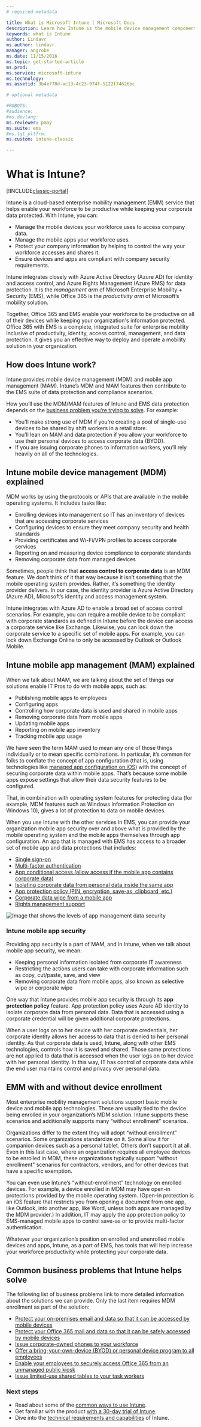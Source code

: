 ```yaml
---
# required metadata

title: What is Microsoft Intune | Microsoft Docs
description: Learn how Intune is the mobile device management component of the Enterprise Mobility + Security solution and how it helps you protect company data.
keywords: what is Intune
author: Lindavr
ms.author: lindavr
manager: angrobe
ms.date: 11/15/2016
ms.topic: get-started-article
ms.prod:
ms.service: microsoft-intune
ms.technology:
ms.assetid: 3b4e778d-ac13-4c23-974f-5122f74626bc

# optional metadata

#ROBOTS:
#audience:
#ms.devlang:
ms.reviewer: pmay
ms.suite: ems
#ms.tgt_pltfrm:
ms.custom: intune-classic

---
```


# What is Intune?

[!INCLUDE[classic-portal](../includes/classic-portal.md)]

Intune is a cloud-based enterprise mobility management (EMM) service that helps enable your workforce to be productive while keeping your corporate data protected. With Intune, you can:
* Manage the mobile devices your workforce uses to access company data.
* Manage the mobile apps your workforce uses.
* Protect your company information by helping to control the way your workforce accesses and shares it.
* Ensure devices and apps are compliant with company security requirements.

Intune integrates closely with Azure Active Directory (Azure AD) for identity and access control, and Azure Rights Management (Azure RMS) for data protection. It is the *management arm* of Microsoft Enterprise Mobility + Security (EMS), while Office 365 is the *productivity arm* of Microsoft’s mobility solution.  

Together, Office 365 and EMS enable your workforce to be productive on all of their devices while keeping your organization's information protected. Office 365 with EMS is a complete, integrated suite for enterprise mobility inclusive of productivity, identity, access control, management, and data protection. It gives you an effective way to deploy and operate a mobility solution in your organization.

## How does Intune work?
Intune provides mobile device management (MDM) and mobile app management (MAM). Intune’s MDM and MAM features then contribute to the EMS suite of data protection and compliance scenarios.  

How you’ll use the MDM/MAM features of Intune and EMS data protection depends on the [business problem you’re trying to solve](#common-business-problems-that-intune-helps-solve). For example:
* You’ll make strong use of MDM if you're creating a pool of single-use devices to be shared by shift workers in a retail store.
* You’ll lean on MAM and data protection if you allow your workforce to use their personal devices to access corporate data (BYOD).  
* If you are issuing corporate phones to information workers, you’ll rely heavily on all of the technologies.

## Intune mobile device management (MDM) explained
MDM works by using the protocols or APIs that are available in the mobile operating systems. It includes tasks like:
* Enrolling devices into management so IT has an inventory of devices that are accessing corporate services
* Configuring devices to ensure they meet company security and health standards
* Providing certificates and Wi-Fi/VPN profiles to access corporate services
* Reporting on and measuring device compliance to corporate standards
* Removing corporate data from managed devices  

Sometimes, people think that **access control to corporate data** is an MDM feature. We don’t think of it that way because it isn’t something that the mobile operating system provides. Rather, it’s something the identity provider delivers. In our case, the identity provider is Azure Active Directory (Azure AD), Microsoft’s identity and access management system.  

Intune integrates with Azure AD to enable a broad set of access control scenarios. For example, you can require a mobile device to be compliant with corporate standards as defined in Intune before the device can access a corporate service like Exchange. Likewise, you can lock down the corporate service to a specific set of mobile apps. For example, you can lock down Exchange Online to only be accessed by Outlook or Outlook Mobile.

## Intune mobile app management (MAM) explained
When we talk about MAM, we are talking about the set of things our solutions enable IT Pros to do with mobile apps, such as:
* Publishing mobile apps to employees
* Configuring apps
* Controlling how corporate data is used and shared in mobile apps
* Removing corporate data from mobile apps   
* Updating mobile apps
* Reporting on mobile app inventory
* Tracking mobile app usage

We have seen the term MAM used to mean any one of those things individually or to mean specific combinations. In particular, it’s common for folks to conflate the concept of app configuration (that is, using technologies like [managed app configuration on iOS](https://developer.apple.com/library/content/samplecode/sc2279/Introduction/Intro.html)) with the concept of securing corporate data within mobile apps. That’s because some mobile apps expose settings that allow their data security features to be configured.

That, in combination with operating system features for protecting data (for example, MDM features such as Windows Information Protection on Windows 10), gives a lot of protection to data on mobile devices.

When you use Intune with the other services in EMS, you can provide your organization mobile app security over and above what is provided by the mobile operating system and the mobile apps themselves through app configuration. An app that is managed with EMS has access to a broader set of mobile app and data protections that includes:

* [Single sign-on](https://docs.microsoft.com/en-us/azure/active-directory/active-directory-appssoaccess-whatis)  
*	[Multi-factor authentication](https://docs.microsoft.com/en-us/multi-factor-authentication/multi-factor-authentication)
* [App conditional access (allow access if the mobile app contains corporate data)](https://docs.microsoft.com/en-us/intune/deploy-use/allow-policy-managed-apps-access-to-o365)
* [Isolating corporate data from personal data inside the same app](https://docs.microsoft.com/en-us/intune/deploy-use/protect-app-data-using-mobile-app-management-policies-with-microsoft-intune)
* [App protection policy (PIN, encryption, save-as, clipboard, etc.)](https://docs.microsoft.com/en-us/intune/deploy-use/protect-app-data-using-mobile-app-management-policies-with-microsoft-intune)
* [Corporate data wipe from a mobile app](https://docs.microsoft.com/en-us/intune/deploy-use/protect-app-data-using-mobile-app-management-policies-with-microsoft-intune)
* [Rights management support](https://docs.microsoft.com/en-us/information-protection/understand-explore/what-is-azure-rms)

![Image that shows the levels of app management data security](./media/managing-mobile-apps.png)

### Intune mobile app security
Providing app security is a part of MAM, and in Intune, when we talk about mobile app security, we mean:
* Keeping personal information isolated from corporate IT awareness
* Restricting the actions users can take with corporate information such as copy, cut/paste, save, and view
* Removing corporate data from mobile apps, also known as selective wipe or corporate wipe

One way that Intune provides mobile app security is through its **app protection policy** feature. App protection policy uses Azure AD identity to isolate corporate data from personal data. Data that is accessed using a corporate credential will be given additional corporate protections.

When a user logs on to her device with her corporate credentials, her corporate identity allows her access to data that is denied to her personal identity. As that corporate data is used, Intune, along with other EMS technologies, controls how it is saved and shared. Those same protections are not applied to data that is accessed when the user logs on to her device with her personal identity. In this way, IT has control of corporate data while the end user maintains control and privacy over personal data.

## EMM with and without device enrollment
Most enterprise mobility management solutions support basic mobile device and mobile app technologies. These are usually tied to the device being enrolled in your organization’s MDM solution. Intune supports these scenarios and additionally supports many “without enrollment” scenarios.  

Organizations differ to the extent they will adopt “without enrollment” scenarios. Some organizations standardize on it. Some allow it for companion devices such as a personal tablet. Others don’t support it at all. Even in this last case, where an organization requires all employee devices to be enrolled in MDM, these organizations typically support "without enrollment" scenarios for contractors, vendors, and for other devices that have a specific exemption.

You can even use Intune’s “without-enrollment” technology on enrolled devices. For example, a device enrolled in MDM may have open-in protections provided by the mobile operating system. (Open-in protection is an iOS feature that restricts you from opening a document from one app, like Outlook, into another app, like Word, unless both apps are managed by the MDM provider.) In addition, IT may apply the app protection policy to EMS-managed mobile apps to control save-as or to provide multi-factor authentication.

Whatever your organization’s position on enrolled and unenrolled mobile devices and apps, Intune, as a part of EMS, has tools that will help increase your workforce productivity while protecting your corporate data.

## Common business problems that Intune helps solve
The following list of business problems link to more detailed information about the solutions we can provide. Only the last item requires MDM enrollment as part of the solution:

* [Protect your on-premises email and data so that it can be accessed by mobile devices](common-ways-to-use-intune.md#protecting-your-on-premises-email-and-data-so-it-can-be-safely-accessed-by-mobile-devices)
* [Protect your Office 365 mail and data so that it can be safely accessed by mobile devices](common-ways-to-use-intune.md#protecting-your-office-365-email-and-data-so-it-can-be-safely-accessed-by-mobile-devices)
* [Issue corporate-owned phones to your workforce](common-ways-to-use-intune.md#issue-corporate-owned-phones-to-your-information-workers)
* [Offer a bring-your-own-device (BYOD) or personal device program to all employees](common-ways-to-use-intune.md#offer-a-bring-your-own-device-program-to-all-employees)
* [Enable your employees to securely access Office 365 from an unmanaged public kiosk](common-ways-to-use-intune.md#enable-your-employees-to-securely-access-office-365-from-an-unmanaged-public-kiosk)
* [Issue limited-use shared tables to your task workers](common-ways-to-use-intune.md#issue-limited-use-shared-tablets-to-your-task-workers)

### Next steps
* Read about some of the [common ways to use Intune](common-ways-to-use-intune.md).
* Get familiar with the product [with a 30-day trial of Intune](get-started-with-a-30-day-trial-of-microsoft-intune.md).
* Dive into the [technical requirements and capabilities](/intune/get-started/what-to-know-before-you-start-microsoft-intune) of Intune.
